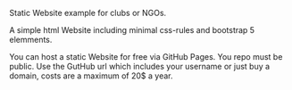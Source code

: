 Static Website example for clubs or NGOs.


A simple html Website including minimal css-rules and bootstrap 5 elemments. 

You can host a static Website for free via GitHub Pages. You repo must be public. Use the GutHub url which includes your username or just buy a domain, costs are a maximum of 20$ a year.
